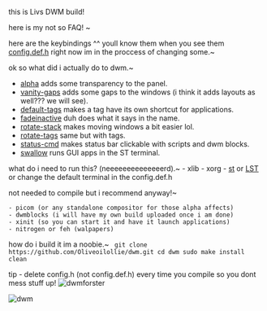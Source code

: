 this is Livs DWM build! 


here is my not so FAQ! ~

here are the keybindings ^^ youll know them when you see them [config.def.h](https://github.com/Oliveoilollie/dwm/blob/main/config.def.h) right now im in the proccess of changing some.~

ok so what did i actually do to dwm.~
   - [alpha](https://dwm.suckless.org/patches/alpha/) adds some transparency to the panel.
   - [vanity-gaps](https://dwm.suckless.org/patches/vanitygaps/) adds some gaps to the windows (i think it adds layouts as well??? we will see).
   - [default-tags](https://dwm.suckless.org/patches/default_tag_apps/) makes a tag have its own shortcut for applications.   
   - [fadeinactive](https://dwm.suckless.org/patches/fadeinactive/) duh does what it says in the name.
   - [rotate-stack](https://dwm.suckless.org/patches/rotatestack/) makes moving windows a bit easier lol.
   - [rotate-tags](https://dwm.suckless.org/patches/rotatetags/) same but with tags.
   - [status-cmd](https://dwm.suckless.org/patches/statuscmd/) makes status bar clickable with scripts and dwm blocks.
   - [swallow](https://dwm.suckless.org/patches/swallow/) runs GUI apps in the ST terminal.

what do i need to run this? (neeeeeeeeeeeeeerd).~
    - xlib
    - xorg
    - [st](https://st.suckless.org/) or [LST](https://github.com/Oliveoilollie/LST) or change the default terminal in the config.def.h

not needed to compile but i recommend anyway!~
    
    - picom (or any standalone compositor for those alpha affects)
    - dwmblocks (i will have my own build uploaded once i am done)
    - xinit (so you can start it and have it launch applications)
    - nitrogen or feh (walpapers)

how do i build it im a noobie.~
    ``` git clone https://github.com/Oliveoilollie/dwm.git
     cd dwm
     sudo make install clean```

tip - delete config.h (not config.def.h) every time you compile so you dont mess stuff up!
![dwmforster](https://github.com/Oliveoilollie/dwm/assets/121829495/695fa086-906d-43c7-9d2e-3c25eec150ba)

![dwm](https://github.com/Oliveoilollie/dwm/assets/121829495/aad997a6-f2b1-4184-a512-6f94af4b7dff)


   
   
